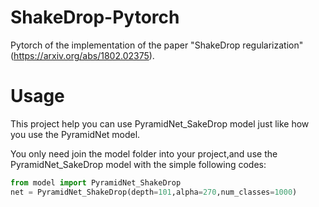 # ShakeDrop-Pytorch
Pytorch of the implementation of the paper "ShakeDrop regularization" (https://arxiv.org/abs/1802.02375).
# Usage
This project help you can use PyramidNet_SakeDrop model just like how you use the PyramidNet model. 

You only need join the model folder into your project,and use the PyramidNet_SakeDrop model with the simple following codes:
``` python
from model import PyramidNet_ShakeDrop
net = PyramidNet_ShakeDrop(depth=101,alpha=270,num_classes=1000)
```
